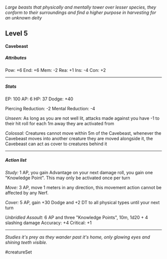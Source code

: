 *Large beasts that physically and mentally tower over lesser species, they conform to their surroundings and find a higher purpose in harvesting for an unknown deity*

## Level 5
#### Cavebeast

##### Attributes

Pow: +6
End: +6
Mem: -2
Rea: +1
Ins: -4
Con: +2

---
##### Stats

EP: 100
AP: 6
HP: 37
Dodge: +40

Piercing Reduction: -2
Mental Reduction: -4

*Unseen:* As long as you are not well lit, attacks made against you have -1 to their hit roll for each 1m away they are activated from

*Colossal:* Creatures cannot move within 5m of the Cavebeast, whenever the Cavebeast moves into another creature they are moved alongside it, the Cavebeast can act as cover to creatures behind it

---
##### Action list

*Study:* 1 AP, you gain Advantage on your next damage roll, you gain one "Knowledge Point". This may only be activated once per turn

*Move:* 3 AP, move 1 meters in any direction, this movement action cannot be affected by any Nerf.

*Cover:* 5 AP, gain +30 Dodge and +2 DT to all physical types until your next turn

*Unbridled Assault:* 6 AP and three "Knowledge Points", 10m, 1d20 + 4 slashing damage
Accuracy: +4
Critical: +1

---
*Studies it's prey as they wander past it's home, only glowing eyes and shining teeth visible.*

#creatureSet 